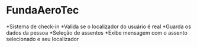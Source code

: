 # FundaAeroTec

*Sistema de check-in
*Valida se o localizador do usuário é real
*Guarda os dados da pessoa
*Seleção de assentos
*Exibe mensagem com o assento selecionado e seu localizador
